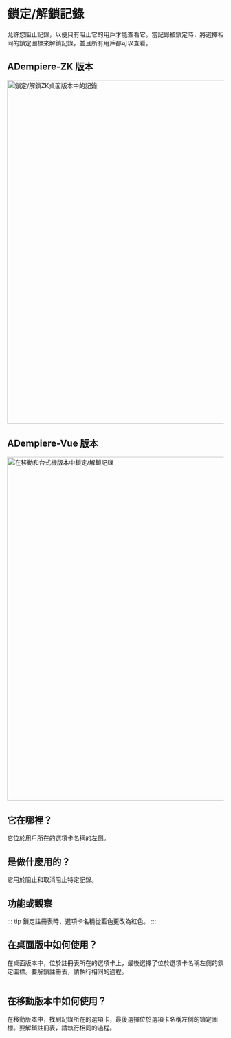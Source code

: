 # 鎖定/解鎖記錄

允許您阻止記錄，以便只有阻止它的用戶才能查看它。當記錄被鎖定時，將選擇相同的鎖定圖標來解鎖記錄，並且所有用戶都可以查看。

## ADempiere-ZK 版本

<img :src="$withBase('/images/components/lock-unlock-records/zk-desktop-version-lock-unlock-records.png')" alt="鎖定/解鎖ZK桌面版本中的記錄" width="800px">

## ADempiere-Vue 版本

<img :src="$withBase('/images/components/lock-unlock-records/ui-version-lock-unlock-records.png')" alt="在移動和台式機版本中鎖定/解鎖記錄" width="800px">

## 它在哪裡？

它位於用戶所在的選項卡名稱的左側。

## 是做什麼用的？

它用於阻止和取消阻止特定記錄。

## 功能或觀察

::: tip
鎖定註冊表時，選項卡名稱從藍色更改為紅色。
:::

## 在桌面版中如何使用？

在桌面版本中，位於註冊表所在的選項卡上，最後選擇了位於選項卡名稱左側的鎖定圖標。要解鎖註冊表，請執行相同的過程。

<img :src="$withBase('/images/components/lock-unlock-records/how-to-use-it-in-the-desktop-version.gif')" />

## 在移動版本中如何使用？

在移動版本中，找到記錄所在的選項卡，最後選擇位於選項卡名稱左側的鎖定圖標。要解鎖註冊表，請執行相同的過程。

<img :src="$withBase('/images/components/lock-unlock-records/how-to-use-it-in-the-mobile-version.gif')" />
